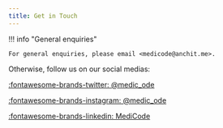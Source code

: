 ```yaml
---
title: Get in Touch
---
```


!!! info "General enquiries"

    For general enquiries, please email <medicode@anchit.me>.

Otherwise, follow us on our social medias:

[:fontawesome-brands-twitter: @medic_ode](https://twitter.com/medic_ode)

[:fontawesome-brands-instagram: @medic_ode](https://www.instagram.com/medic_ode/)

[:fontawesome-brands-linkedin: MediCode](https://www.linkedin.com/company/medic-ode/)
